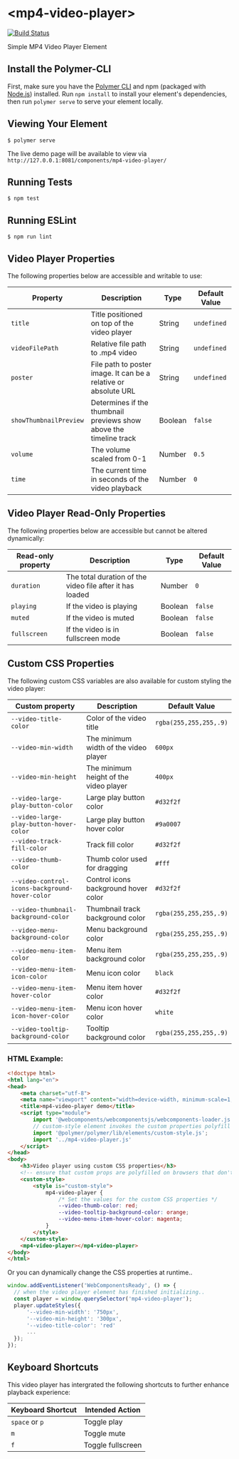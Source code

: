 # \<mp4-video-player\>

[![Build Status](https://travis-ci.org/Eddie-Thuo/mp4-video-player.svg?branch=master)](https://travis-ci.org/Eddie-Thuo/mp4-video-player)

Simple MP4 Video Player Element

## Install the Polymer-CLI

First, make sure you have the [Polymer CLI](https://www.npmjs.com/package/polymer-cli) and npm (packaged with [Node.js](https://nodejs.org)) installed. Run `npm install` to install your element's dependencies, then run `polymer serve` to serve your element locally.

## Viewing Your Element

```
$ polymer serve
```
The live demo page will be available to view via `http://127.0.0.1:8081/components/mp4-video-player/`

## Running Tests

```
$ npm test
```

## Running ESLint

```
$ npm run lint
```

## Video Player Properties

The following properties below are accessible and writable to use:

| Property               | Description                                                        | Type    | Default Value |
|------------------------|--------------------------------------------------------------------|---------|---------------|
| `title`                | Title positioned on top of the video player                        | String  | `undefined`   |
| `videoFilePath`        | Relative file path to .mp4 video                                   | String  | `undefined`   |
| `poster`               | File path to poster image. It can be a relative or absolute URL    | String  | `undefined`   |
| `showThumbnailPreview` | Determines if the thumbnail previews show above the timeline track | Boolean | `false`       |
| `volume`               | The volume scaled from 0-1                                         | Number  | `0.5`         |
| `time`                 | The current time in seconds of the video playback                  | Number  | `0`           |


## Video Player Read-Only Properties

The following properties below are accessible but cannot be altered dynamically:

| Read-only property | Description                                              | Type    | Default Value |
|--------------------|----------------------------------------------------------|---------|---------------|
| `duration`         | The total duration of the video file after it has loaded | Number  | `0`           |
| `playing`          | If the video is playing                                  | Boolean | `false`       |
| `muted`            | If the video is muted                                    | Boolean | `false`       |
| `fullscreen`       | If the video is in fullscreen mode                       | Boolean | `false`       |

## Custom CSS Properties

The following custom CSS variables are also available for custom styling the video player:

Custom property | Description | Default Value
------------------------------------------|-------------------------------------------------------------|----------------------
`--video-title-color`                     | Color of the video title                | `rgba(255,255,255,.9)`
`--video-min-width`                       | The minimum width of the video player   | `600px`
`--video-min-height`                      | The minimum height of the video player  | `400px`
`--video-large-play-button-color`         | Large play button color                 | `#d32f2f`
`--video-large-play-button-hover-color`   | Large play button hover color           | `#9a0007`
`--video-track-fill-color`                | Track fill color                        | `#d32f2f`
`--video-thumb-color`                     | Thumb color used for dragging           | `#fff`
`--video-control-icons-background-hover-color` | Control icons background hover color  | `#d32f2f`
`--video-thumbnail-background-color`      | Thumbnail track background color        | `rgba(255,255,255,.9)`
`--video-menu-background-color`           | Menu background color                   | `rgba(255,255,255,.9)`
`--video-menu-item-color`                 | Menu item background color              | `rgba(255,255,255,.9)`
`--video-menu-item-icon-color`            | Menu icon color                         | `black`
`--video-menu-item-hover-color`           | Menu item hover color                   | `#d32f2f`
`--video-menu-item-icon-hover-color`      | Menu icon hover color                   | `white`
`--video-tooltip-background-color`        | Tooltip background color                | `rgba(255,255,255,.9)`


### HTML Example:

```html
<!doctype html>
<html lang="en">
<head>
    <meta charset="utf-8">
    <meta name="viewport" content="width=device-width, minimum-scale=1, initial-scale=1, user-scalable=yes">
    <title>mp4-video-player demo</title>
    <script type="module">
        import '@webcomponents/webcomponentsjs/webcomponents-loader.js';
        // custom-style element invokes the custom properties polyfill
        import '@polymer/polymer/lib/elements/custom-style.js';
        import '../mp4-video-player.js'
    </script>
</head>
<body>
    <h3>Video player using custom CSS properties</h3>
    <!-- ensure that custom props are polyfilled on browsers that don't support them -->
    <custom-style>
        <style is="custom-style">
            mp4-video-player {
                /* Set the values for the custom CSS properties */
                --video-thumb-color: red;
                --video-tooltip-background-color: orange;
                --video-menu-item-hover-color: magenta;
            }
        </style>
    </custom-style>
    <mp4-video-player></mp4-video-player>
</body>
</html>
```

Or you can dynamically change the CSS properties at runtime..

```js
window.addEventListener('WebComponentsReady', () => {
  // when the video player element has finished initializing..
  const player = window.querySelector('mp4-video-player');
  player.updateStyles({
      '--video-min-width': '750px',
      '--video-min-height': '300px',
      '--video-title-color': 'red'
      ...
  });  
});
```
## Keyboard Shortcuts

This video player has intergrated the following shortcuts to further enhance
playback experience:

| Keyboard Shortcut | Intended Action   |
|-------------------|-------------------|
| `space` or `p`    | Toggle play       |
| `m`               | Toggle mute       |
| `f`               | Toggle fullscreen |
